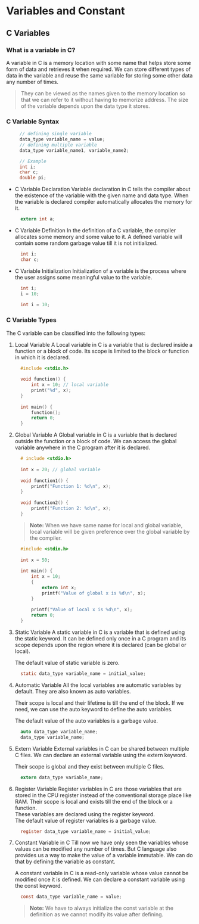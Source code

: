 # Variables and Constant
## C Variables
### What is a variable in C?
  A variable in C is a memory location with some name that helps store some form of data and retrieves it when required. We can store different types of data in the variable and reuse the same variable for storing some other data any number of times.

> They can be viewed as the names given to the memory location so that we can refer to it without having to memorize address. The size of the variable depends upon the data type it stores.
### C Variable Syntax
    
```c
     // defining single variable
     data_type variable_name = value;
     // defining multiple variable
     data_type variable_name1, variable_name2;

     // Example
     int i;
     char c;
     double pi;
```

- C Variable Declaration
  Variable declaration in C tells the compiler about the existence of the variable with the given name and data type. When the variable is declared compiler automatically allocates the memory for it.

   ```c
     extern int a;
   ```     

- C Variable Definition
  In the definition of a C variable, the compiler allocates some memory and some value to it. A defined variable will contain some random garbage value till it is not initialized.

   ```c
     int i;
     char c;
   ```
 
- C Variable Initialization
  Initialization of a variable is the process where the user assigns some meaningful value to the variable.

   ```c
     int i;
     i = 10;
        
     int i = 10;
   ``` 

### C Variable Types
  The C variable can be classified into the following types:
   1. Local Variable
      A Local variable in C is a variable that is declared inside a function or a block of code. Its scope is limited to the block or function in which it is declared.

      ```c
        #include <stdio.h>
        
        void function() {
            int x = 10; // local variable
            print("%d", x);
        }
           
        int main() {
            function();
            return 0;
        }
      ```

   2. Global Variable
      A Global variable in C is a variable that is declared outside the function or a block of code. We can access the global variable anywhere in the C program after it is declared.
   
      ```c
        # include <stdio.h>
     
        int x = 20; // global variable
     
        void function1() {
            printf("Function 1: %d\n", x);
        }
     
        void function2() {
            printf("Function 2: %d\n", x);
        }
      ```
     
      > **Note:** When we have same name for local and global variable, local variable will be given preference over the global variable by the compiler.
     
      ```c
        #include <stdio.h>
       
        int x = 50;
     
        int main() {
            int x = 10;
            {
                extern int x;
                printf("Value of global x is %d\n", x);
            }
           
            printf("Value of local x is %d\n", x);
            return 0;
        }
      ```

   3. Static Variable
      A static variable in C is a variable that is defined using the static keyword. It can be defined only once in a C program and its scope depends upon the region where it is declared (can be global or local).
     
      The default value of static variable is zero. 
      ```c
        static data_type variable_name = initial_value;
      ```
      
   4. Automatic Variable
      All the local variables are automatic variables by default. They are also known as auto variables.

      Their scope is local and their lifetime is till the end of the block. If we need, we can use the auto keyword to define the auto variables.

      The default value of the auto variables is a garbage value.

      ```c
        auto data_type variable_name;
        data_type variable_name;
      ```
      
   5. Extern Variable
      External variables in C can be shared between multiple C files. We can declare an external variable using the extern keyword.
   
      Their scope is global and they exist between multiple C files.

      ```c
        extern data_type variable_name;
      ```

   6. Register Variable
      Register variables in C are those variables that are stored in the CPU register instead of the conventional storage place like RAM. Their scope is local and exists till the end of the block or a function.
      <br/>
      These variables are declared using the register keyword.
      <br/>
      The default value of register variables is a garbage value.

      ```c
        register data_type variable_name = initial_value;
      ```

4. Constant Variable in C
   Till now we have only seen the variables whose values can be modified any number of times. But C language also provides us a way to make the value of a variable immutable. We can do that by defining the variable as constant.

   A constant variable in C is a read-only variable whose value cannot be modified once it is defined. We can declare a constant variable using the const keyword.

   ```c
     const data_type variable_name = value;
   ```

   > **Note:** We have to always initialize the const variable at the definition as we cannot modify its value after defining.